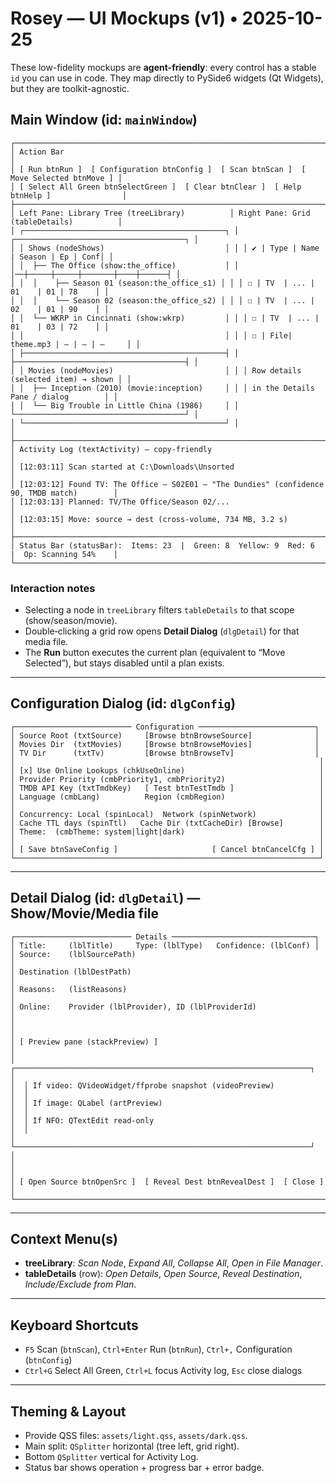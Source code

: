 
# Rosey — UI Mockups (v1) • 2025-10-25

These low-fidelity mockups are **agent-friendly**: every control has a stable `id` you can use in code.
They map directly to PySide6 widgets (Qt Widgets), but they are toolkit-agnostic.

## Main Window (id: `mainWindow`)

```
┌───────────────────────────────────────────────────────────────────────────────────────────┐
│ Action Bar                                                                                │
│ [ Run btnRun ]  [ Configuration btnConfig ]  [ Scan btnScan ]  [ Move Selected btnMove ] │
│ [ Select All Green btnSelectGreen ]  [ Clear btnClear ]  [ Help btnHelp ]                │
├───────────────────────────────────────────────────────────────────────────────────────────┤
│ Left Pane: Library Tree (treeLibrary)          │ Right Pane: Grid (tableDetails)          │
│ ┌─────────────────────────────────────────────┐ │ ┌──────────────────────────────────────┐ │
│ │ Shows (nodeShows)                           │ │ │ ✔ | Type | Name | Season | Ep | Conf│ │
│ │  ├── The Office (show:the_office)           │ │ │──┼─────┼─────┼───────┼────┼──────┤ │
│ │  │    ├── Season 01 (season:the_office_s1) │ │ │ ☐ | TV  | ... | 01    | 01 | 78    │ │
│ │  │    └── Season 02 (season:the_office_s2) │ │ │ ☐ | TV  | ... | 02    | 01 | 90    │ │
│ │  └── WKRP in Cincinnati (show:wkrp)         │ │ │ ☐ | TV  | ... | 01    | 03 | 72    │ │
│ │                                             │ │ │ ☐ | File| theme.mp3 | — | — | —     │ │
│ ├─────────────────────────────────────────────┤ │ ├──────────────────────────────────────┤ │
│ │ Movies (nodeMovies)                         │ │ │ Row details (selected item) → shown │ │
│ │  ├── Inception (2010) (movie:inception)     │ │ │ in the Details Pane / dialog        │ │
│ │  └── Big Trouble in Little China (1986)     │ │ └──────────────────────────────────────┘ │
│ └─────────────────────────────────────────────┘ │                                          │
├───────────────────────────────────────────────────────────────────────────────────────────┤
│ Activity Log (textActivity) — copy-friendly                                                 │
│ [12:03:11] Scan started at C:\Downloads\Unsorted                                          │
│ [12:03:12] Found TV: The Office — S02E01 — "The Dundies" (confidence 90, TMDB match)        │
│ [12:03:13] Planned: TV/The Office/Season 02/...                                             │
│ [12:03:15] Move: source → dest (cross-volume, 734 MB, 3.2 s)                                │
├───────────────────────────────────────────────────────────────────────────────────────────┤
│ Status Bar (statusBar):  Items: 23  |  Green: 8  Yellow: 9  Red: 6  |  Op: Scanning 54%    │
└───────────────────────────────────────────────────────────────────────────────────────────┘
```

### Interaction notes
- Selecting a node in `treeLibrary` filters `tableDetails` to that scope (show/season/movie).  
- Double‑clicking a grid row opens **Detail Dialog** (`dlgDetail`) for that media file.  
- The **Run** button executes the current plan (equivalent to “Move Selected”), but stays disabled until a plan exists.

---

## Configuration Dialog (id: `dlgConfig`)

```
┌────────────────────────── Configuration ──────────────────────────┐
│ Source Root (txtSource)     [Browse btnBrowseSource]              │
│ Movies Dir  (txtMovies)     [Browse btnBrowseMovies]              │
│ TV Dir      (txtTv)         [Browse btnBrowseTv]                  │
│                                                                    │
│ [x] Use Online Lookups (chkUseOnline)                              │
│ Provider Priority (cmbPriority1, cmbPriority2)                     │
│ TMDB API Key (txtTmdbKey)   [ Test btnTestTmdb ]                   │
│ Language (cmbLang)          Region (cmbRegion)                     │
│                                                                    │
│ Concurrency: Local (spinLocal)  Network (spinNetwork)              │
│ Cache TTL days (spinTtl)   Cache Dir (txtCacheDir) [Browse]        │
│ Theme:  (cmbTheme: system|light|dark)                              │
│                                                                    │
│ [ Save btnSaveConfig ]                     [ Cancel btnCancelCfg ] │
└────────────────────────────────────────────────────────────────────┘
```

---

## Detail Dialog (id: `dlgDetail`) — Show/Movie/Media file

```
┌────────────────────────── Details ────────────────────────────────┐
│ Title:     (lblTitle)     Type: (lblType)   Confidence: (lblConf) │
│ Source:    (lblSourcePath)                                            │
│ Destination (lblDestPath)                                             │
│ Reasons:   (listReasons)                                              │
│ Online:    Provider (lblProvider), ID (lblProviderId)                 │
│                                                                        │
│ [ Preview pane (stackPreview) ]                                        │
│  ┌──────────────────────────────────────────────────────────────────┐  │
│  │ If video: QVideoWidget/ffprobe snapshot (videoPreview)           │  │
│  │ If image: QLabel (artPreview)                                    │  │
│  │ If NFO: QTextEdit read‑only                                      │  │
│  └──────────────────────────────────────────────────────────────────┘  │
│                                                                        │
│ [ Open Source btnOpenSrc ]  [ Reveal Dest btnRevealDest ]  [ Close ]   │
└────────────────────────────────────────────────────────────────────────┘
```

---

## Context Menu(s)
- **treeLibrary**: *Scan Node*, *Expand All*, *Collapse All*, *Open in File Manager*.
- **tableDetails** (row): *Open Details*, *Open Source*, *Reveal Destination*, *Include/Exclude from Plan*.

---

## Keyboard Shortcuts
- `F5` Scan (`btnScan`), `Ctrl+Enter` Run (`btnRun`), `Ctrl+,` Configuration (`btnConfig`)
- `Ctrl+G` Select All Green, `Ctrl+L` focus Activity log, `Esc` close dialogs

---

## Theming & Layout
- Provide QSS files: `assets/light.qss`, `assets/dark.qss`.  
- Main split: `QSplitter` horizontal (tree left, grid right).  
- Bottom `QSplitter` vertical for Activity Log.  
- Status bar shows operation + progress bar + error badge.

